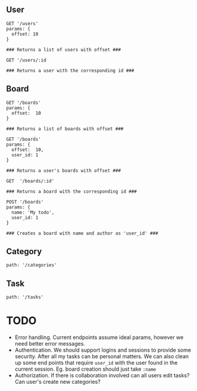 ## User
```
GET '/users'
params: {
  offset: 10
}

### Returns a list of users with offset ###

GET '/users/:id

### Returns a user with the corresponding id ###
```

## Board
```
GET '/boards'
params: {
  offset:  10
}

### Returns a list of boards with offset ###

GET '/boards'
params: {
  offset:  10,
  user_id: 1
}

### Returns a user's boards with offset ###

GET  '/boards/:id'

### Returns a board with the corresponding id ###

POST '/boards'
params: { 
  name: 'My todo',
  user_id: 1
}

### Creates a board with name and author as 'user_id' ###
```

## Category
```
path: '/categories'
```

## Task
```
path: '/tasks'
```


# TODO
- Error handling. Current endpoints assume ideal params, however  we need better error messages.
- Authentication. We should support logins and sessions to provide some security. After all my tasks can be personal matters. We can also clean up some end points that require `user_id` with the user found in the current session. Eg. board creation should just take `:name`
- Authorization. If there is collaboration involved can all users edit tasks? Can user's create new categories?
